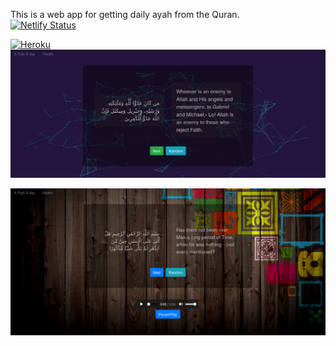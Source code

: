 This is a web app for getting daily ayah from the Quran.
<br/>
[![Netlify Status](https://api.netlify.com/api/v1/badges/6a6e5fb4-5f66-42d2-8a22-0cd06076e35e/deploy-status)](https://app.netlify.com/sites/dailyayah/deploys)

<a href="https://dailyayah.herokuapp.com">  ![Heroku](https://heroku-badge.herokuapp.com/?app=dailyayah) </a>
<br/>
![Demo picture](/src/assets/an_ayah.png)

![Demo picture 2](/src/assets/an_ayah2.png)
